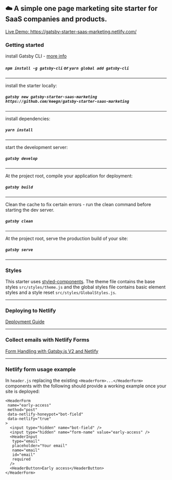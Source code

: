 ## ☁️ A simple one page marketing site starter for SaaS companies and products.

[Live Demo: https://gatsby-starter-saas-marketing.netlify.com/ ](https://gatsby-starter-saas-marketing.netlify.com/)

### Getting started

install Gatsby CLI - [more info](https://www.gatsbyjs.org/tutorial/part-zero/)
##### `npm install -g gatsby-cli` or `yarn global add gatsby-cli`
---

install the starter locally:
##### `gatsby new gatsby-starter-saas-marketing https://github.com/keegn/gatsby-starter-saas-marketing`
---
install dependencies: 
##### `yarn install`
---
start the development server:
##### `gatsby develop`
---
At the project root, compile your application for deployment:
##### `gatsby build`
---
Clean the cache to fix certain errors - run the clean command before starting the dev server.
#####  `gatsby clean`
---
At the project root, serve the production build of your site:
##### `gatsby serve`
---
### Styles

This starter uses [styled-components](https://www.styled-components.com/). The theme file contains the base styles `src/styles/theme.js` and the global styles file contains basic element styles and a style reset `src/styles/GlobalStyles.js`.

---

### Deploying to Netlify

[Deployment Guide](http://gatsbyjs.org/docs/deploying-to-netlify)

---
### Collect emails with Netlify Forms

[Form Handling with Gatsby.js V2 and Netlify](https://codebushi.com/form-handling-gatsby-netlify/)

---
### Netlify form usage example

In `header.js` replacing the existing `<HeaderForm>...</HeaderForm>` components with the following should provide a working example once your site is deployed: 
```
<HeaderForm
 name="early-access"
 method="post"
 data-netlify-honeypot="bot-field"
 data-netlify="true"
>
  <input type="hidden" name="bot-field" />
  <input type="hidden" name="form-name" value="early-access" />
  <HeaderInput
   type="email"
   placeholder="Your email"
   name="email"
   id="email"
   required
  />
  <HeaderButton>Early access</HeaderButton>
</HeaderForm>
```

